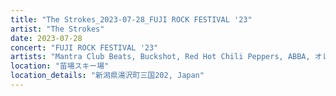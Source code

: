 ```yaml
---
title: "The Strokes_2023-07-28_FUJI ROCK FESTIVAL '23"
artist: "The Strokes"
date: 2023-07-28
concert: "FUJI ROCK FESTIVAL '23"
artists: "Mantra Club Beats, Buckshot, Red Hot Chili Peppers, ABBA, オレンジスパイニクラブ, King Princess, Anais Chantal, dhruv, The Strokes, 21 Acts of Manslaughter	Grindcore	United States, カネコアヤノ, 12 Gauge Rampage, Aborted, Thundercat, Alice Phoebe Lou, Dermot Kennedy, Bladee, Gigi, Backhand, ドミコ, 9 Foot Super SoldierCrossoverHardcore, 324	Grindcore	Japan"
location: "苗場スキー場"
location_details: "新潟県湯沢町三国202, Japan"
---
```

